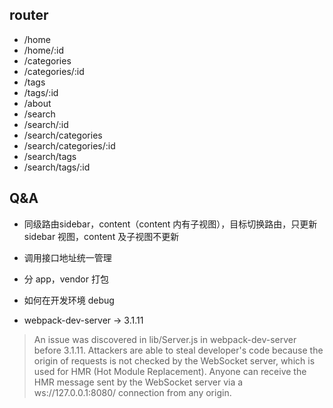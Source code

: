 ## router

- /home
- /home/:id
- /categories
- /categories/:id
- /tags
- /tags/:id
- /about
- /search
- /search/:id
- /search/categories
- /search/categories/:id
- /search/tags
- /search/tags/:id

## Q&A

- 同级路由sidebar，content（content 内有子视图），目标切换路由，只更新 sidebar 视图，content 及子视图不更新
- 调用接口地址统一管理
- 分 app，vendor 打包
- 如何在开发环境 debug

- webpack-dev-server -> 3.1.11

> An issue was discovered in lib/Server.js in webpack-dev-server before 3.1.11. Attackers are able to steal developer's code because the origin of requests is not checked by the WebSocket server, which is used for HMR (Hot Module Replacement). Anyone can receive the HMR message sent by the WebSocket server via a ws://127.0.0.1:8080/ connection from any origin.
